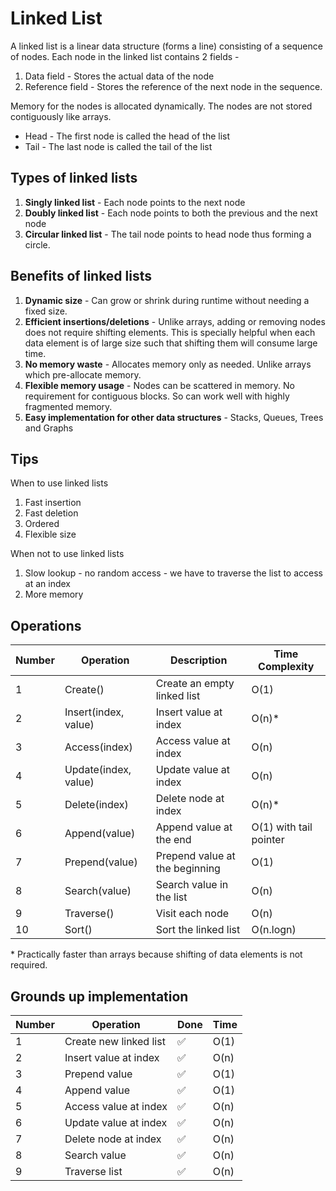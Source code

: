 # Linked List

A linked list is a linear data structure (forms a line) consisting of a sequence of nodes. Each node in the linked list contains 2 fields - 

1. Data field - Stores the actual data of the node
2. Reference field - Stores the reference of the next node in the sequence.

Memory for the nodes is allocated dynamically. The nodes are not stored contiguously like arrays.

* Head - The first node is called the head of the list
* Tail - The last node is called the tail of the list

## Types of linked lists

1. **Singly linked list** - Each node points to the next node
2. **Doubly linked list** - Each node points to both the previous and the next node
3. **Circular linked list** - The tail node points to head node thus forming a circle.

## Benefits of linked lists

1. **Dynamic size** - Can grow or shrink during runtime without needing a fixed size.
2. **Efficient insertions/deletions** - Unlike arrays, adding or removing nodes does not require shifting elements. This is specially helpful when each data element is of large size such that shifting them will consume large time.
3. **No memory waste** - Allocates memory only as needed. Unlike arrays which pre-allocate memory.
4. **Flexible memory usage** - Nodes can be scattered in memory. No requirement for contiguous blocks. So can work well with highly fragmented memory.
5. **Easy implementation for other data structures** - Stacks, Queues, Trees and Graphs

## Tips

When to use linked lists
1. Fast insertion
2. Fast deletion
3. Ordered
4. Flexible size

When not to use linked lists
1. Slow lookup - no random access - we have to traverse the list to access at an index
2. More memory

## Operations

| Number | Operation | Description | Time Complexity |
| -- | -- | -- | -- |
| 1 | Create() | Create an empty linked list | O(1) |
| 2 | Insert(index, value) | Insert value at index | O(n)* |
| 3 | Access(index) | Access value at index | O(n) |
| 4 | Update(index, value) | Update value at index | O(n) |
| 5 | Delete(index) | Delete node at index | O(n)* |
| 6 | Append(value) | Append value at the end | O(1) with tail pointer |
| 7 | Prepend(value) | Prepend value at the beginning | O(1) |
| 8 | Search(value) | Search value in the list | O(n) |
| 9 | Traverse() | Visit each node | O(n) |
| 10 | Sort() | Sort the linked list | O(n.logn) |

\* Practically faster than arrays because shifting of data elements is not required.

## Grounds up implementation 

| Number | Operation | Done | Time |
| -- | -- | -- | -- |
| 1 | Create new linked list | &#9989; | O(1) |
| 2 | Insert value at index | &#9989; | O(n) |
| 3 | Prepend value | &#9989; | O(1) |
| 4 | Append value | &#9989; | O(1) |
| 5 | Access value at index | &#9989; | O(n) |
| 6 | Update value at index | &#9989; | O(n) |
| 7 | Delete node at index | &#9989; | O(n) |
| 8 | Search value | &#9989; | O(n) |
| 9 | Traverse list | &#9989; | O(n) |
